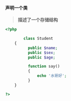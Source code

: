 #### 声明一个类

> **描述了一个存储结构**

```php
<?php

    	class Student
	{
		  public $name;
		  public $sex;
		  public $age;

		  function say()
		  {
		      echo '水哥好';
		  }
	}

?>
```



